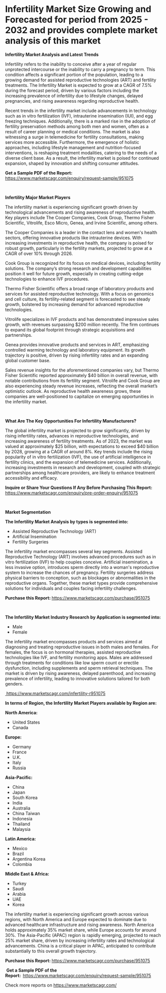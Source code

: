 <p><h1>Infertility Market Size Growing and Forecasted for period from 2025 - 2032 and provides complete market analysis of this market</h1></p><p><strong>Infertility Market Analysis and Latest Trends</strong></p>
<p><p>Infertility refers to the inability to conceive after a year of regular unprotected intercourse or the inability to carry a pregnancy to term. This condition affects a significant portion of the population, leading to a growing demand for assisted reproductive technologies (ART) and fertility treatments. The Infertility Market is expected to grow at a CAGR of 7.5% during the forecast period, driven by various factors including the increasing prevalence of infertility due to lifestyle changes, delayed pregnancies, and rising awareness regarding reproductive health.</p><p>Recent trends in the infertility market include advancements in technology such as in vitro fertilization (IVF), intrauterine insemination (IUI), and egg freezing techniques. Additionally, there is a marked rise in the adoption of fertility preservation methods among both men and women, often as a result of career planning or medical conditions. The market is also witnessing a surge in telemedicine for fertility consultations, making services more accessible. Furthermore, the emergence of holistic approaches, including lifestyle management and nutrition-focused interventions, is reshaping treatment modalities, catering to the needs of a diverse client base. As a result, the infertility market is poised for continued expansion, shaped by innovation and shifting consumer attitudes.</p></p>
<p><strong>Get a Sample PDF of the Report:&nbsp;</strong> <a href="https://www.marketscagr.com/enquiry/request-sample/951075?utm_campaign=2202&utm_medium=2&utm_source=Github&utm_content=ia&utm_term=06032025&utm_id=infertility">https://www.marketscagr.com/enquiry/request-sample/951075</a></p>
<p>&nbsp;</p>
<p><strong>Infertility Major Market Players</strong></p>
<p><p>The infertility market is experiencing significant growth driven by technological advancements and rising awareness of reproductive health. Key players include The Cooper Companies, Cook Group, Thermo Fisher Scientific, Vitrolife, Esco Micro, Genea, and Irvine Scientific, among others.</p><p>The Cooper Companies is a leader in the contact lens and women's health sectors, offering innovative products like intrauterine devices. With increasing investments in reproductive health, the company is poised for robust growth, particularly in the fertility markets, projected to grow at a CAGR of over 10% through 2026.</p><p>Cook Group is recognized for its focus on medical devices, including fertility solutions. The company’s strong research and development capabilities position it well for future growth, especially in creating cutting-edge technologies to enhance IVF procedures.</p><p>Thermo Fisher Scientific offers a broad range of laboratory products and services for assisted reproductive technology. With a focus on genomics and cell culture, its fertility-related segment is forecasted to see steady growth, bolstered by increasing demand for advanced reproductive technologies.</p><p>Vitrolife specializes in IVF products and has demonstrated impressive sales growth, with revenues surpassing $200 million recently. The firm continues to expand its global footprint through strategic acquisitions and partnerships.</p><p>Genea provides innovative products and services in ART, emphasizing controlled warming technology and laboratory equipment. Its growth trajectory is positive, driven by rising infertility rates and an expanding global customer base.</p><p>Sales revenue insights for the aforementioned companies vary, but Thermo Fisher Scientific reported approximately $40 billion in overall revenue, with notable contributions from its fertility segment. Vitrolife and Cook Group are also experiencing steady revenue increases, reflecting the overall market’s optimistic outlook. As reproductive health awareness grows, these companies are well-positioned to capitalize on emerging opportunities in the infertility market.</p></p>
<p>&nbsp;</p>
<p><strong>What Are The Key Opportunities For Infertility Manufacturers?</strong></p>
<p><p>The global infertility market is projected to grow significantly, driven by rising infertility rates, advances in reproductive technologies, and increasing awareness of fertility treatments. As of 2023, the market was valued at approximately $25 billion, with expectations to exceed $40 billion by 2028, growing at a CAGR of around 8%. Key trends include the rising popularity of in vitro fertilization (IVF), the use of artificial intelligence in fertility clinics, and the expansion of telemedicine services. Additionally, increasing investments in research and development, coupled with strategic partnerships among healthcare providers, are likely to enhance treatment accessibility and efficacy.</p></p>
<p><strong>Inquire or Share Your Questions If Any Before Purchasing This Report:</strong> <a href="https://www.marketscagr.com/enquiry/pre-order-enquiry/951075?utm_campaign=2202&utm_medium=2&utm_source=Github&utm_content=ia&utm_term=06032025&utm_id=infertility">https://www.marketscagr.com/enquiry/pre-order-enquiry/951075</a></p>
<p>&nbsp;</p>
<p><strong>Market Segmentation</strong></p>
<p><strong>The Infertility Market Analysis by types is segmented into:</strong></p>
<p><ul><li>Assisted Reproductive Technology (ART)</li><li>Artificial Insemination</li><li>Fertility Surgeries</li></ul></p>
<p><p>The infertility market encompasses several key segments. Assisted Reproductive Technology (ART) involves advanced procedures such as in vitro fertilization (IVF) to help couples conceive. Artificial insemination, a less invasive option, introduces sperm directly into a woman's reproductive system to increase the chances of pregnancy. Fertility surgeries address physical barriers to conception, such as blockages or abnormalities in the reproductive organs. Together, these market types provide comprehensive solutions for individuals and couples facing infertility challenges.</p></p>
<p><strong>Purchase this Report:&nbsp;</strong><a href="https://www.marketscagr.com/purchase/951075?utm_campaign=2202&utm_medium=2&utm_source=Github&utm_content=ia&utm_term=06032025&utm_id=infertility">https://www.marketscagr.com/purchase/951075</a></p>
<p>&nbsp;</p>
<p><strong>The Infertility Market Industry Research by Application is segmented into:</strong></p>
<p><ul><li>Male</li><li>Female</li></ul></p>
<p><p>The infertility market encompasses products and services aimed at diagnosing and treating reproductive issues in both males and females. For females, the focus is on hormonal therapies, assisted reproductive technologies like IVF, and fertility monitoring apps. Males are addressed through treatments for conditions like low sperm count or erectile dysfunction, including supplements and sperm retrieval techniques. The market is driven by rising awareness, delayed parenthood, and increasing prevalence of infertility, leading to innovative solutions tailored for both genders.</p></p>
<p><a href="https://www.marketscagr.com/infertility-r951075?utm_campaign=2202&utm_medium=2&utm_source=Github&utm_content=ia&utm_term=06032025&utm_id=infertility">&nbsp;https://www.marketscagr.com/infertility-r951075</a></p>
<p><strong>In terms of Region, the Infertility Market Players available by Region are:</strong></p>
<p>
    <p> <strong> North America: </strong>
        <ul>
            <li>United States</li>
            <li>Canada</li>
        </ul>
        </p> 
    <p> <strong> Europe: </strong>
        <ul>
            <li>Germany</li>
            <li>France</li>
            <li>U.K.</li>
            <li>Italy</li>
            <li>Russia</li>
        </ul>
        </p> 
    <p> <strong> Asia-Pacific: </strong>
        <ul>
            <li>China</li>
            <li>Japan</li>
            <li>South Korea</li>
            <li>India</li>
            <li>Australia</li>
            <li>China Taiwan</li>
            <li>Indonesia</li>
            <li>Thailand</li>
            <li>Malaysia</li>
        </ul>
        </p> 
    <p> <strong> Latin America: </strong>
        <ul>
            <li>Mexico</li>
            <li>Brazil</li>
            <li>Argentina Korea</li>
            <li>Colombia</li>
        </ul>
        </p> 
    <p> <strong> Middle East & Africa: </strong>
        <ul>
            <li>Turkey</li>
            <li>Saudi</li>
            <li>Arabia</li>
            <li>UAE</li>
            <li>Korea</li>
        </ul>
    </p>
    </p>
<p><p>The infertility market is experiencing significant growth across various regions, with North America and Europe expected to dominate due to advanced healthcare infrastructure and rising awareness. North America holds approximately 35% market share, while Europe accounts for around 30%. The Asia-Pacific (APAC) region is rapidly emerging, projected to reach 25% market share, driven by increasing infertility rates and technological advancements. China is a critical player in APAC, anticipated to contribute substantially to this overall growth trajectory.</p></p>
<p><strong>Purchase this Report: </strong><a href="https://www.marketscagr.com/purchase/951075?utm_campaign=2202&utm_medium=2&utm_source=Github&utm_content=ia&utm_term=06032025&utm_id=infertility">https://www.marketscagr.com/purchase/951075</a></p>
<p>&nbsp;<strong>Get a Sample PDF of the Report:&nbsp;&nbsp;</strong><a href="https://www.marketscagr.com/enquiry/request-sample/951075?utm_campaign=2202&utm_medium=2&utm_source=Github&utm_content=ia&utm_term=06032025&utm_id=infertility">https://www.marketscagr.com/enquiry/request-sample/951075</a></p>
<p><strong></strong></p>
<p>Check more reports on <a href="https://www.marketscagr.com/?utm_campaign=2202&utm_medium=2&utm_source=Github&utm_content=ia&utm_term=06032025&utm_id=infertility">https://www.marketscagr.com/</a></p>